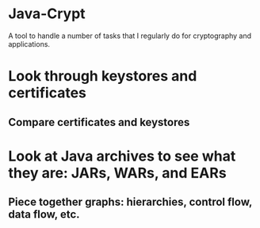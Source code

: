 # Java-Crypt
A tool to handle a number of tasks that I regularly do for cryptography and applications.
# Look through keystores and certificates
## Compare certificates and keystores
# Look at Java archives to see what they are: JARs, WARs, and EARs
## Piece together graphs: hierarchies, control flow, data flow, etc.
